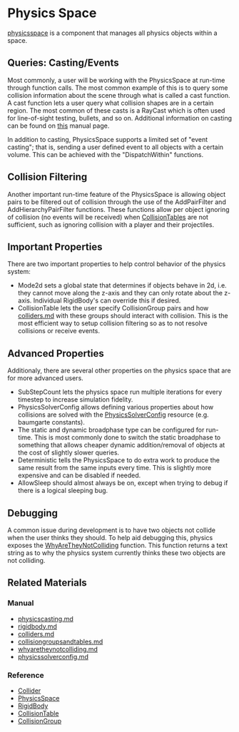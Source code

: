 # Physics Space

[physicsspace](https://plasmaengine.github.io/PlasmaDocs/Plasma1/C++/code_reference/class_reference/physicsspace.md) is a component that manages all physics objects within a space.

## Queries: Casting/Events

Most commonly, a user will be working with the PhysicsSpace at run-time through function calls. The most common example of this is to query some collision information about the scene through what is called a cast function. A cast function lets a user query what collision shapes are in a certain region. The most common of these casts is a RayCast which is often used for line-of-sight testing, bullets, and so on. Additional information on casting can be found on [this](https://plasmaengine.github.io/PlasmaDocs/Plasma1/Editor/physics/physicscasting.md) manual page.

In addition to casting, PhysicsSpace supports a limited set of "event casting"; that is, sending a user defined event to all objects with a certain volume. This can be achieved with the "DispatchWithin" functions.

## Collision Filtering

Another important run-time feature of the PhysicsSpace is allowing object pairs to be filtered out of collision through the use of the AddPairFilter and AddHierarchyPairFilter functions. These functions allow per object ignoring of collision (no events will be received) when [CollisionTables](https://plasmaengine.github.io/PlasmaDocs/Plasma1/Editor/physics/collisionoverview/collisiongroupsandtables.md) are not sufficient, such as ignoring collision with a player and their projectiles.

## Important Properties

There are two important properties to help control behavior of the physics system:
  - Mode2d sets a global state that determines if objects behave in 2d, i.e. they cannot move along the z-axis and they can only rotate about the z-axis. Individual RigidBody's can override this if desired.
  - CollisionTable lets the user specify CollisionGroup pairs and how [colliders.md](https://plasmaengine.github.io/PlasmaDocs/Plasma1/Editor/physics/colliders.md) with these groups should interact with collision. This is the most efficient way to setup collision filtering so as to not resolve collisions or receive events.
 
## Advanced Properties
Additionaly, there are several other properties on the physics space that are for more advanced users.
  - SubStepCount lets the physics space run multiple iterations for every timestep to increase simulation fidelity.
  - PhysicsSolverConfig allows defining various properties about how collisions are solved with the [PhysicsSolverConfig](https://plasmaengine.github.io/PlasmaDocs/Plasma1/Editor/physics/physicssolverconfig.md) resource (e.g. baumgarte constants).
  - The static and dynamic broadphase type can be configured for run-time. This is most commonly done to switch the static broadphase to something that allows cheaper dynamic addition/removal of objects at the cost of slightly slower queries.
  - Deterministic tells the PhysicsSpace to do extra work to produce the same result from the same inputs every time. This is slightly more expensive and can be disabled if needed.
  - AllowSleep should almost always be on, except when trying to debug if there is a logical sleeping bug.
  
## Debugging
A common issue during development is to have two objects not collide when the user thinks they should. To help aid debugging this, physics exposes the [WhyAreTheyNotColliding](https://plasmaengine.github.io/PlasmaDocs/Plasma1/Editor/physics/physicstroubleshooting/whyaretheynotcolliding.md) function. This function returns a text string as to why the physics system currently thinks these two objects are not colliding.

## Related Materials
### Manual
 - [physicscasting.md](https://plasmaengine.github.io/PlasmaDocs/Plasma1/Editor/physics/physicscasting.md)
 - [rigidbody.md](https://plasmaengine.github.io/PlasmaDocs/Plasma1/Editor/physics/rigidbody.md)
 - [colliders.md](https://plasmaengine.github.io/PlasmaDocs/Plasma1/Editor/physics/colliders.md)
 - [collisiongroupsandtables.md](https://plasmaengine.github.io/PlasmaDocs/Plasma1/Editor/physics/collisionoverview/collisiongroupsandtables.md)
 - [whyaretheynotcolliding.md](https://plasmaengine.github.io/PlasmaDocs/Plasma1/Editor/physics/physicstroubleshooting/whyaretheynotcolliding.md)
 - [physicssolverconfig.md](https://plasmaengine.github.io/PlasmaDocs/Plasma1/Editor/physics/physicssolverconfig.md)

### Reference
 - [Collider](https://plasmaengine.github.io/PlasmaDocs/Plasma1/C++/code_reference/class_reference/collider.md)
 - [PhysicsSpace](https://plasmaengine.github.io/PlasmaDocs/Plasma1/C++/code_reference/class_reference/physicsspace.md)
 - [RigidBody](https://plasmaengine.github.io/PlasmaDocs/Plasma1/C++/code_reference/class_reference/rigidbody.md)
 - [CollisionTable](https://plasmaengine.github.io/PlasmaDocs/Plasma1/C++/code_reference/class_reference/collisiontable.md)
 - [CollisionGroup](https://plasmaengine.github.io/PlasmaDocs/Plasma1/C++/code_reference/class_reference/collisiongroup.md) 

 
